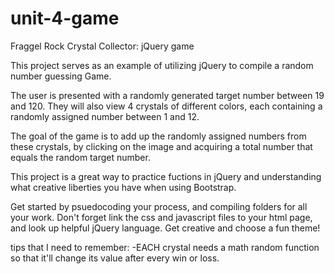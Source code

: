 # unit-4-game

Fraggel Rock Crystal Collector: jQuery game


This project serves as an example of utilizing jQuery to compile a random number guessing Game.


The user is presented with a randomly generated target number between 19 and 120. They will also view 4 crystals of different colors, each containing a randomly assigned number between 1 and 12.

The goal of the game is to add up the randomly assigned numbers from these crystals, by clicking on the image and acquiring a total number that equals the random target number.

This project is a great way to practice fuctions in jQuery and understanding what creative liberties you have when using Bootstrap.

Get started by psuedocoding your process, and compiling folders for all your work. Don't forget link the css and javascript files to your html page, and look up helpful jQuery language.
Get creative and choose a fun theme!

tips that I need to remember: -EACH crystal needs a math random function so that it'll change its value after every win or loss.
